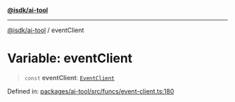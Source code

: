 [**@isdk/ai-tool**](../README.md)

***

[@isdk/ai-tool](../globals.md) / eventClient

# Variable: eventClient

> `const` **eventClient**: [`EventClient`](../classes/EventClient.md)

Defined in: [packages/ai-tool/src/funcs/event-client.ts:180](https://github.com/isdk/ai-tool.js/blob/6a89194ac34437a1bc58f7ec590cd22976939ca6/src/funcs/event-client.ts#L180)
